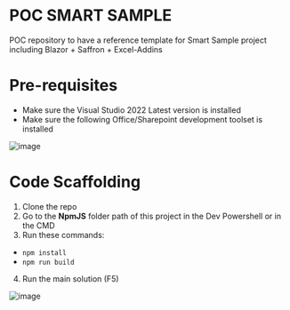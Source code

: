 # POC SMART SAMPLE
POC repository to have a reference template for Smart Sample project including Blazor + Saffron + Excel-Addins

# Pre-requisites
* Make sure the Visual Studio 2022 Latest version is installed
* Make sure the following Office/Sharepoint development toolset is installed

![image](https://github.com/user-attachments/assets/d1ca54f8-f29a-401b-9b8f-272e1a350def)

# Code Scaffolding
1. Clone the repo
2. Go to the **NpmJS** folder path of this project in the Dev Powershell or in the CMD
3. Run these commands:
 - <code>npm install</code>
 - <code>npm run build</code>
4. Run the main solution (F5)

![image](https://github.com/user-attachments/assets/53e7ee15-6899-48f8-82e5-d85ec8154be0)
